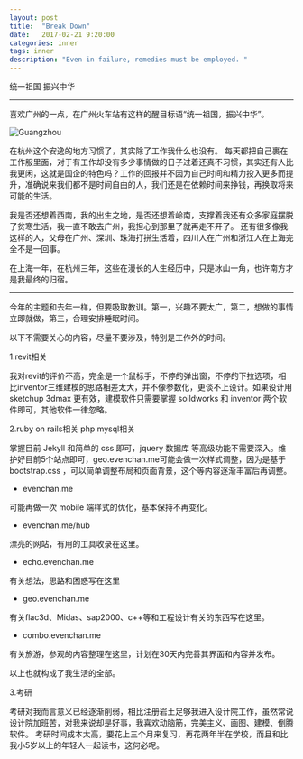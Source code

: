 ```yaml
---
layout: post
title:  "Break Down"
date:   2017-02-21 9:20:00
categories: inner
tags: inner
description: "Even in failure, remedies must be employed. "
---
```



<span class="post__tag--blue">统一祖国</span>
<span class="post__tag">振兴中华</span>

------

喜欢广州的一点，在广州火车站有这样的醒目标语“统一祖国，振兴中华”。

![Guangzhou]({{site.url}}/assets/img/guangzhou.jpg)

在杭州这个安逸的地方习惯了，其实除了工作我什么也没有。
每天都把自己裹在工作服里面，对于有工作却没有多少事情做的日子过着还真不习惯，其实还有人比我更闲，这就是国企的特色吗？工作的回报并不因为自己时间和精力投入更多而提升，准确说来我们都不是时间自由的人，我们还是在依赖时间来挣钱，再换取将来可能的生活。

我是否还想着西南，我的出生之地，是否还想着岭南，支撑着我还有众多家庭摆脱了贫寒生活，我一直不敢去广州，我担心到那里了就再走不开了。
还有很多像我这样的人，父母在广州、深圳、珠海打拼生活着，四川人在广州和浙江人在上海完全不是一回事。

在上海一年，在杭州三年，这些在漫长的人生经历中，只是冰山一角，也许南方才是我最终的归宿。

------

今年的主题和去年一样，但要吸取教训。第一，兴趣不要太广，第二，想做的事情立即就做，第三，合理安排睡眠时间。

以下不需要关心的内容，尽量不要涉及，特别是工作外的时间。

1.revit相关

我对revit的评价不高，完全是一个鼠标手，不停的弹出窗，不停的下拉选项，相比inventor三维建模的思路相差太大，并不像参数化，更谈不上设计。如果设计用 sketchup 3dmax 更有效，建模软件只需要掌握 soildworks 和 inventor 两个软件即可，其他软件一律忽略。

2.ruby on rails相关 php mysql相关

掌握目前 Jekyll 和简单的 css 即可，jquery 数据库 等高级功能不需要深入。维护好目前5个站点即可，geo.evenchan.me可能会做一次样式调整，因为是基于bootstrap.css ，可以简单调整布局和页面背景，这个等内容逐渐丰富后再调整。


- evenchan.me

可能再做一次 mobile 端样式的优化，基本保持不再变化。

- evenchan.me/hub

漂亮的网站，有用的工具收录在这里。

- echo.evenchan.me

有关想法，思路和困惑写在这里

- geo.evenchan.me

有关flac3d、Midas、sap2000、c++等和工程设计有关的东西写在这里。

- combo.evenchan.me

有关旅游，参观的内容整理在这里，计划在30天内完善其界面和内容并发布。


以上也就构成了我生活的全部。

3.考研

考研对我而言意义已经逐渐削弱，相比注册岩土足够我进入设计院工作，虽然常说设计院加班苦，对我来说却是好事，我喜欢动脑筋，完美主义、画图、建模、倒腾软件。
考研时间成本太高，要花上三个月来复习，再花两年半在学校，而且和比我小5岁以上的年轻人一起读书，这何必呢。


